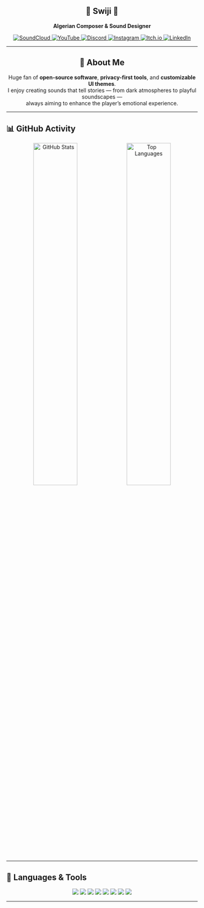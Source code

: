 <h2 align="center">🎵 Swiji 🎵</h2>
<p align="center"><strong>Algerian Composer & Sound Designer</strong></p>

<p align="center">
  <a href="https://soundcloud.com/swiji" target="_blank">
    <img src="https://img.shields.io/badge/SoundCloud-ff3300?style=for-the-badge&logo=soundcloud&logoColor=white" alt="SoundCloud"/>
  </a>
  <a href="https://www.youtube.com/channel/UCDOSq5gs5fI-pNK2-dBVMXQ" target="_blank">
    <img src="https://img.shields.io/badge/YouTube-dd0000?style=for-the-badge&logo=youtube&logoColor=white" alt="YouTube"/>
  </a>
  <a href="https://discord.com/users/YOUR_ID" target="_blank">
    <img src="https://img.shields.io/badge/Discord-5865F2?style=for-the-badge&logo=discord&logoColor=white" alt="Discord"/>
  </a>
  <a href="https://instagram.com/swiji.music" target="_blank">
    <img src="https://img.shields.io/badge/Instagram-E4405F?style=for-the-badge&logo=instagram&logoColor=white" alt="Instagram"/>
  </a>
  <a href="https://p1games.itch.io/bear-with-us" target="_blank">
    <img src="https://img.shields.io/badge/Itch.io-FA5C5C?style=for-the-badge&logo=itchdotio&logoColor=white" alt="Itch.io"/>
  </a>
  <a href="https://www.linkedin.com/in/swiji" target="_blank">
    <img src="https://img.shields.io/badge/LinkedIn-0077B5?style=for-the-badge&logo=linkedin&logoColor=white" alt="LinkedIn"/>
  </a>
</p>

---

<h2 align="center">📖 About Me</h2>

<p align="center">
  Huge fan of <strong>open-source software</strong>, <strong>privacy-first tools</strong>, and <strong>customizable UI themes</strong>.<br>
  I enjoy creating sounds that tell stories — from dark atmospheres to playful soundscapes —<br>
  always aiming to enhance the player’s emotional experience.
</p>

---

## 📊 GitHub Activity

<p align="center">
  <img src="https://github-readme-stats.vercel.app/api?username=swiji&show_icons=true&theme=radical" alt="GitHub Stats" width="48%"/>
  <img src="https://github-readme-stats.vercel.app/api/top-langs/?username=swiji&layout=compact&theme=radical" alt="Top Languages" width="48%"/>
</p>

---

## 🧠 Languages & Tools

<p align="center">
  <img src="https://img.shields.io/badge/FL%20Studio-ff9c00?style=for-the-badge&logo=flstudio&logoColor=white"/>
  <img src="https://img.shields.io/badge/Reaper-000000?style=for-the-badge&logo=reaper&logoColor=white"/>
  <img src="https://img.shields.io/badge/Godot-478cbf?style=for-the-badge&logo=godot-engine&logoColor=white"/>
  <img src="https://img.shields.io/badge/Unity-000000?style=for-the-badge&logo=unity&logoColor=white"/>
  <img src="https://img.shields.io/badge/FM0D-ff5500?style=for-the-badge&logoColor=white"/>
  <img src="https://img.shields.io/badge/Pro%20Tools-8b7aa1?style=for-the-badge&logo=avid&logoColor=white"/>
  <img src="https://img.shields.io/badge/Trello-0052CC?style=for-the-badge&logo=trello&logoColor=white"/>
  <img src="https://img.shields.io/badge/Miro-050038?style=for-the-badge&logo=miro&logoColor=FCD535"/>
</p>

---
